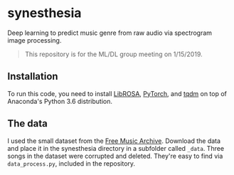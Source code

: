 # synesthesia
Deep learning to predict music genre from raw audio via spectrogram image processing.
> This repository is for the ML/DL group meeting on 1/15/2019. 

## Installation
To run this code, you need to install [LibROSA](https://librosa.github.io/librosa/), [PyTorch](https://pytorch.org/), and [tqdm](https://tqdm.github.io/) on top of Anaconda's Python 3.6 distribution.

## The data
I used the small dataset from the [Free Music Archive](https://github.com/mdeff/fma). Download the data and place it in the synesthesia directory in a subfolder called `_data`.
Three songs in the dataset were corrupted and deleted. They're easy to find via `data_process.py`, included in the repository.

